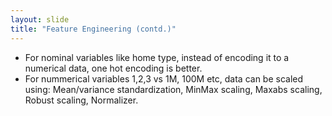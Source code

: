 ```yaml
---
layout: slide
title: "Feature Engineering (contd.)"
---
```

- For nominal variables like home type, instead of encoding it to a numerical data, one hot encoding is better.
- For nummerical variables 1,2,3 vs 1M, 100M etc, data can be scaled using: Mean/variance standardization, MinMax scaling, Maxabs scaling, Robust scaling, Normalizer. 
